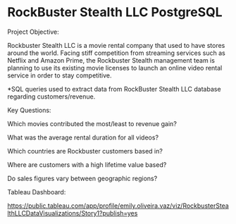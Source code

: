 # RockBuster Stealth LLC PostgreSQL

Project Objective: 

Rockbuster Stealth LLC is a movie rental company that used to have stores around the
world. Facing stiff competition from streaming services such as Netflix and Amazon Prime,
the Rockbuster Stealth management team is planning to use its existing movie licenses to
launch an online video rental service in order to stay competitive.

*SQL queries used to extract data from RockBuster Stealth LLC database regarding customers/revenue.

Key Questions:

Which movies contributed the most/least to revenue gain?

What was the average rental duration for all videos?

Which countries are Rockbuster customers based in?

Where are customers with a high lifetime value based?

Do sales figures vary between geographic regions?

Tableau Dashboard:

https://public.tableau.com/app/profile/emily.oliveira.vaz/viz/RockbusterStealthLLCDataVisualizations/Story1?publish=yes 

